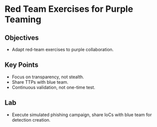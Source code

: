 # Red Team Exercises for Purple Teaming

## Objectives
- Adapt red-team exercises to purple collaboration.  

## Key Points
- Focus on transparency, not stealth.  
- Share TTPs with blue team.  
- Continuous validation, not one-time test.  

## Lab
- Execute simulated phishing campaign, share IoCs with blue team for detection creation.  
